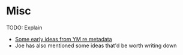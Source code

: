 # Misc

TODO: Explain

* [Some early ideas from YM re metadata](https://github.com/smucclaw/usecases/blob/main/ym/misc_notes/postAug3meeting_metadata_notes_ideas.md)
* Joe has also mentioned some ideas that'd be worth writing down
